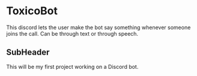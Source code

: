 # ToxicoBot

This discord lets the user make the bot say something whenever someone joins the call. Can be through text or through speech.

## SubHeader

This will be my first project working on a Discord bot. 